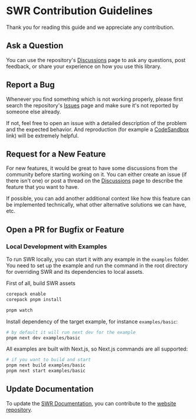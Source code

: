 # SWR Contribution Guidelines

Thank you for reading this guide and we appreciate any contribution.

## Ask a Question

You can use the repository's [Discussions](https://github.com/vercel/swr/discussions) page to ask any questions, post feedback, or share your experience on how you use this library.

## Report a Bug

Whenever you find something which is not working properly, please first search the repository's [Issues](https://github.com/vercel/swr/issues) page and make sure it's not reported by someone else already.

If not, feel free to open an issue with a detailed description of the problem and the expected behavior. And reproduction (for example a [CodeSandbox](https://codesandbox.io) link) will be extremely helpful.

## Request for a New Feature

For new features, it would be great to have some discussions from the community before starting working on it. You can either create an issue (if there isn't one) or post a thread on the [Discussions](https://github.com/vercel/swr/discussions) page to describe the feature that you want to have.

If possible, you can add another additional context like how this feature can be implemented technically, what other alternative solutions we can have, etc.

## Open a PR for Bugfix or Feature

### Local Development with Examples

To run SWR locally, you can start it with any example in the `examples` folder. You need to set up the example and run the command in the root directory for overriding SWR and its dependencies to local assets.

First of all, build SWR assets

```sh
corepack enable
corepack pnpm install

pnpm watch
```

Install dependency of the target example, for instance `examples/basic`:


```sh
# by default it will run next dev for the example
pnpm next dev examples/basic
```

All examples are built with Next.js, so Next.js commands are all supported:

```sh
# if you want to build and start
pnpm next build examples/basic
pnpm next start examples/basic
```
## Update Documentation

To update the [SWR Documentation](https://swr.vercel.app), you can contribute to the [website repository](https://github.com/vercel/swr-site).
